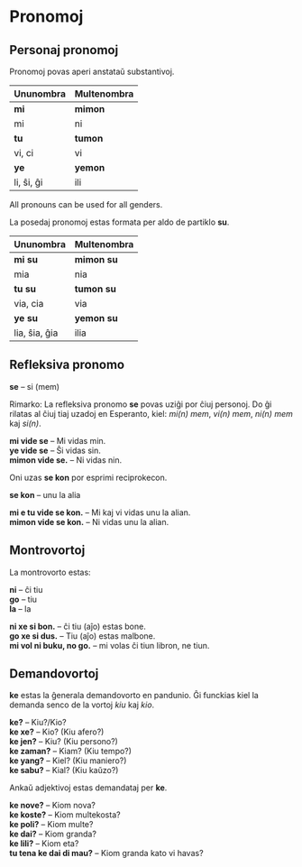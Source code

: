 # Pronomoj

## Personaj pronomoj

Pronomoj povas aperi anstataŭ substantivoj.

| Ununombra   | Multenombra  |
|:------------|:-------------|
| **mi**      | **mimon**    |
| mi          | ni           |
| **tu**      | **tumon**    |
| vi, ci      | vi           |
| **ye**      | **yemon**    |
| li, ŝi, ĝi  | ili          |
All pronouns can be used for all genders.

La posedaj pronomoj estas formata per aldo de partiklo
**su**.

| Ununombra   | Multenombra  |
|:------------|:-------------|
| **mi su**   | **mimon su** |
| mia         | nia          |
| **tu su**   | **tumon su** |
| via, cia    | via          |
| **ye su**   | **yemon su** |
|lia, ŝia, ĝia| ilia         |
## Refleksiva pronomo

**se**
– si (mem)

Rimarko: La refleksiva pronomo **se** povas uziĝi por ĉiuj personoj.
Do ĝi rilatas al ĉiuj tiaj uzadoj en Esperanto, kiel: _mi(n) mem_, _vi(n) mem_, _ni(n) mem_ kaj _si(n)_.

**mi vide se**
– Mi vidas min.  
**ye vide se**
– Ŝi vidas sin.  
**mimon vide se.**
– Ni vidas nin.

Oni uzas **se kon** por esprimi reciprokecon.

**se kon**
– unu la alia

**mi e tu vide se kon.**
– Mi kaj vi vidas unu la alian.  
**mimon vide se kon.**
– Ni vidas unu la alian.

## Montrovortoj

La montrovorto estas:

**ni**
– ĉi tiu  
**go**
– tiu  
**la**
– la

**ni xe si bon.**
– ĉi tiu (aĵo) estas bone.  
**go xe si dus.**
– Tiu (aĵo) estas malbone.  
**mi vol ni buku, no go.**
– mi volas ĉi tiun libron, ne tiun.


## Demandovortoj

**ke** estas la ĝenerala demandovorto en pandunio.
Ĝi funckias kiel la demanda senco de la vortoj _kiu_ kaj _kio_.

**ke?**
– Kiu?/Kio?  
**ke xe?**
– Kio? (Kiu afero?)  
**ke jen?**
– Kiu? (Kiu persono?)  
**ke zaman?**
– Kiam? (Kiu tempo?)  
**ke yang?** 
– Kiel? (Kiu maniero?)  
**ke sabu?**
– Kial? (Kiu kaŭzo?)

Ankaŭ adjektivoj estas demandataj per **ke**.

**ke nove?**
– Kiom nova?  
**ke koste?**
– Kiom multekosta?  
**ke poli?**
– Kiom multe?  
**ke dai?**
– Kiom granda?  
**ke lili?**
– Kiom eta?  
**tu tena ke dai di mau?**
– Kiom granda kato vi havas?

